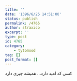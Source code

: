 ```yaml
---
title: ''
date: '1396/6/25 14:51:00'
status: publish
permalink: /4765
author: straxico
excerpt: ''
type: post
id: 4765
category:
    - tytomood
tag: []
post_format: []
---
```

کسی که امید دارد… همیشه چیزی دارد